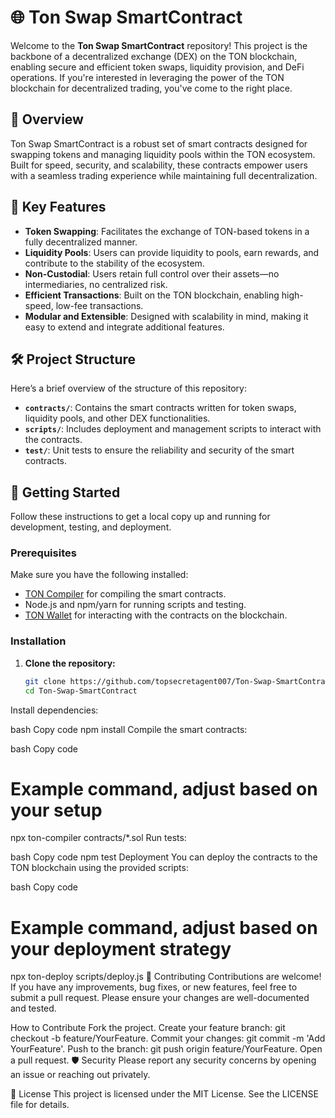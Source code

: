 # 🌐 Ton Swap SmartContract

Welcome to the **Ton Swap SmartContract** repository! This project is the backbone of a decentralized exchange (DEX) on the TON blockchain, enabling secure and efficient token swaps, liquidity provision, and DeFi operations. If you're interested in leveraging the power of the TON blockchain for decentralized trading, you've come to the right place.

## 📜 Overview

Ton Swap SmartContract is a robust set of smart contracts designed for swapping tokens and managing liquidity pools within the TON ecosystem. Built for speed, security, and scalability, these contracts empower users with a seamless trading experience while maintaining full decentralization.

## 🚀 Key Features

- **Token Swapping**: Facilitates the exchange of TON-based tokens in a fully decentralized manner.
- **Liquidity Pools**: Users can provide liquidity to pools, earn rewards, and contribute to the stability of the ecosystem.
- **Non-Custodial**: Users retain full control over their assets—no intermediaries, no centralized risk.
- **Efficient Transactions**: Built on the TON blockchain, enabling high-speed, low-fee transactions.
- **Modular and Extensible**: Designed with scalability in mind, making it easy to extend and integrate additional features.

## 🛠️ Project Structure

Here’s a brief overview of the structure of this repository:

- **`contracts/`**: Contains the smart contracts written for token swaps, liquidity pools, and other DEX functionalities.
- **`scripts/`**: Includes deployment and management scripts to interact with the contracts.
- **`test/`**: Unit tests to ensure the reliability and security of the smart contracts.

## 📖 Getting Started

Follow these instructions to get a local copy up and running for development, testing, and deployment.

### Prerequisites

Make sure you have the following installed:

- [TON Compiler](https://ton.org/docs/#/howto/smart-contracts) for compiling the smart contracts.
- Node.js and npm/yarn for running scripts and testing.
- [TON Wallet](https://ton.org/wallets) for interacting with the contracts on the blockchain.

### Installation

1. **Clone the repository:**

   ```bash
   git clone https://github.com/topsecretagent007/Ton-Swap-SmartContract.git
   cd Ton-Swap-SmartContract
Install dependencies:

bash
Copy code
npm install
Compile the smart contracts:

bash
Copy code
# Example command, adjust based on your setup
npx ton-compiler contracts/*.sol
Run tests:

bash
Copy code
npm test
Deployment
You can deploy the contracts to the TON blockchain using the provided scripts:

bash
Copy code
# Example command, adjust based on your deployment strategy
npx ton-deploy scripts/deploy.js
🤝 Contributing
Contributions are welcome! If you have any improvements, bug fixes, or new features, feel free to submit a pull request. Please ensure your changes are well-documented and tested.

How to Contribute
Fork the project.
Create your feature branch: git checkout -b feature/YourFeature.
Commit your changes: git commit -m 'Add YourFeature'.
Push to the branch: git push origin feature/YourFeature.
Open a pull request.
🛡️ Security
Please report any security concerns by opening an issue or reaching out privately.

📜 License
This project is licensed under the MIT License. See the LICENSE file for details.
